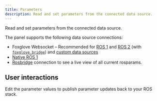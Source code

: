 ```yaml
---
title: Parameters
description: Read and set parameters from the connected data source.
---
```


Read and set parameters from the connected data source.

The panel supports the following data source connections:

- Foxglove Websocket – Recommended for [ROS 1](/docs/studio/connection/ros1#foxglove-websocket) and [ROS 2](/docs/studio/connection/ros2#foxglove-websocket) (with [`foxglove_bridge`](/docs/studio/connection/using-foxglove-bridge)) and [custom data sources](/docs/studio/connection/custom#foxglove-websocket)
- [Native ROS 1](/docs/studio/connection/ros-native)
- [Rosbridge](/docs/studio/connection/rosbridge) connection to see a live view of all current rosparams.

## User interactions

Edit the parameter values to publish parameter updates back to your ROS stack.
